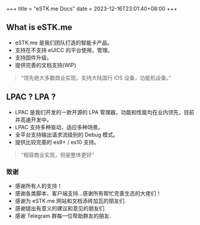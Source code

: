 +++
title = "eSTK.me Docs"
date =  2023-12-16T23:01:40+08:00
+++

## What is eSTK.me

- eSTK.me 是我们团队打造的智能卡产品。
- 支持在不支持 eUICC 的平台使用，管理。
- 支持固件升级。
- 提供完善的文档支持(WIP)

> “领先绝大多数商业实现，支持大陆国行 iOS 设备，功能机设备。”

## LPAC ? LPA ?

- LPAC 是我们开发的一款开源的 LPA 管理器，功能和性能均在业内领先，目前并高速开发中。
- LPAC 支持多种驱动，适应多种场景。
- 全平台支持输出请求流级别的 Debug 模式。
- 提供比较完善的 es9+ / es10 支持。

> “相容商业实现，但是整体更好”

### 致谢

- 感谢所有人的支持！
- 感谢各类脚本、客户端支持...感谢所有帮忙完善生态的大佬们！
- 感谢为 eSTK.me 网站和文档添砖加瓦的朋友们.
- 感谢提出有意义的建议和意见的朋友们.
- 感谢 Telegram 群每一位帮助群友的朋友.
